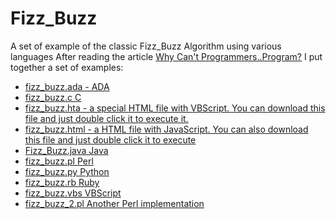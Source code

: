 # Fizz_Buzz
A set of example of the classic Fizz_Buzz Algorithm using various languages
After reading the article [Why Can't Programmers..Program?](https://blog.codinghorror.com/why-cant-programmers-program/) I put together a set of examples:
- [fizz_buzz.ada - ADA](https://github.com/elderdo/Fizz_Buzz/blob/main/fizz_buzz.ada)
- [fizz_buzz.c  C](https://github.com/elderdo/Fizz_Buzz/blob/main/fizz_buzz.c)
- [fizz_buzz.hta - a special HTML file with VBScript. You can download this file and just double click it to execute it.](https://github.com/elderdo/Fizz_Buzz/blob/main/fizz_buzz.hta)
- [fizz_buzz.html - a HTML file with JavaScript. You can also download this file and just double click it to execute](https://github.com/elderdo/Fizz_Buzz/blob/main/fizz_buzz.html)
- [Fizz_Buzz.java  Java](https://github.com/elderdo/Fizz_Buzz/blob/main/Fizz_Buzz.java)
- [fizz_buzz.pl  Perl](https://github.com/elderdo/Fizz_Buzz/blob/main/fizz_buzz.pl)
- [fizz_buzz.py  Python](https://github.com/elderdo/Fizz_Buzz/blob/main/fizz_buzz.py)
- [fizz_buzz.rb  Ruby](https://github.com/elderdo/Fizz_Buzz/blob/main/fizz_buzz.rb)
- [fizz_buzz.vbs VBScript](https://github.com/elderdo/Fizz_Buzz/blob/main/fizz_buzz.rb)
- [fizz_buzz_2.pl Another Perl implementation](https://github.com/elderdo/Fizz_Buzz/blob/main/fizz_buzz_2.pl)

